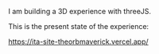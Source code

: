 I am building a 3D experience with threeJS.

This is the present state of the experience:

https://ita-site-theorbmaverick.vercel.app/
